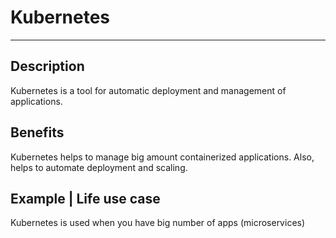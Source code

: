 # Kubernetes

---

## Description

Kubernetes is a tool for automatic deployment
and management of applications.

## Benefits

Kubernetes helps to manage big amount
containerized applications.
Also, helps to automate deployment and scaling.

## Example | Life use case

Kubernetes is used when you have big number of apps (microservices)